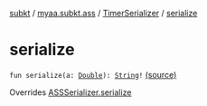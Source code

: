 [subkt](../../index.md) / [myaa.subkt.ass](../index.md) / [TimerSerializer](index.md) / [serialize](./serialize.md)

# serialize

`fun serialize(a: `[`Double`](https://kotlinlang.org/api/latest/jvm/stdlib/kotlin/-double/index.html)`): `[`String`](https://kotlinlang.org/api/latest/jvm/stdlib/kotlin/-string/index.html)`!` [(source)](https://github.com/Myaamori/SubKt/blob/0.1.12/src/main/kotlin/myaa/subkt/ass/parser.kt#L770)

Overrides [ASSSerializer.serialize](../-a-s-s-serializer/serialize.md)


